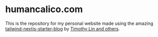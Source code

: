 # humancalico.com

This is the repository for my personal website made using the amazing
[tailwind-nextjs-starter-blog](https://github.com/timlrx/tailwind-nextjs-starter-blog)
by
[Timothy Lin and others](https://github.com/timlrx/tailwind-nextjs-starter-blog/graphs/contributors).
